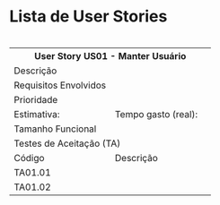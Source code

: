 <h1>Lista de User Stories<h1>


<table class="tg">
  <tr>
    <th class="tg-8jgo" colspan="4">User Story US01 - Manter Usuário</th>
  </tr>
  <tr>
    <td class="tg-8jgo" colspan="2">Descrição</td>
    <td class="tg-8jgo" colspan="2"></td>
  </tr>
  <tr>
    <td class="tg-8jgo" colspan="2">Requisitos Envolvidos</td>
    <td class="tg-8jgo" colspan="2"></td>
  </tr>
  <tr>
    <td class="tg-8jgo" colspan="2">Prioridade</td>
    <td class="tg-8jgo" colspan="2"></td>
  </tr>
  <tr>
    <td class="tg-8jgo">Estimativa:</td>
    <td class="tg-8jgo"></td>
    <td class="tg-8jgo">Tempo gasto (real):</td>
    <td class="tg-8jgo"></td>
  </tr>
  <tr>
    <td class="tg-8jgo" colspan="2">Tamanho Funcional</td>
    <td class="tg-8jgo" colspan="2"></td>
  </tr>
  <tr>
    <td class="tg-8jgo" colspan="4">Testes de Aceitação (TA)</td>
  </tr>
  <tr>
    <td class="tg-8jgo" colspan="2">Código</td>
    <td class="tg-8jgo" colspan="2">Descrição</td>
  </tr>
  <tr>
    <td class="tg-8jgo" colspan="2">TA01.01</td>
    <td class="tg-8jgo" colspan="2"></td>
  </tr>
  <tr>
    <td class="tg-8jgo" colspan="2">TA01.02</td>
    <td class="tg-8jgo" colspan="2"></td>
  </tr>
</table>
